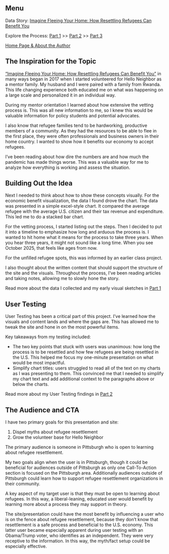 <h2>Menu</h2>

Data Story: [Imagine Fleeing Your Home: How Resettling Refugees Can Benefit You](https://carnegiemellon.shorthandstories.com/imagine-fleeing-your-home/)

Explore the Process: [Part 1](https://kristinlyndal.github.io/data-viz/Project-Part-1.html) >> [Part 2](https://kristinlyndal.github.io/data-viz/Project-Part-2.html) >> [Part 3](https://kristinlyndal.github.io/data-viz/Project-Part-3.html)

[Home Page & About the Author](https://kristinlyndal.github.io/data-viz/)

<h2>The Inspiration for the Topic</h2>

[“Imagine Fleeing Your Home: How Resettling Refugees Can Benefit You”](https://carnegiemellon.shorthandstories.com/imagine-fleeing-your-home/) in many ways began in 2017 when I started volunteered for Hello Neighbor as a mentor family. My husband and I were paired with a family from Rwanda. This life changing experience both educated me on what was happening on a large scale and personalized it in an individual way. 

During my mentor orientation I learned about how extensive the vetting process is. This was all new information to me, so I knew this would be valuable information for policy students and potential advocates. 

I also know that refugee families tend to be hardworking, productive members of a community. As they had the resources to be able to flee in the first place, they were often professionals and business owners in their home country. I wanted to show how it benefits our economy to accept refugees. 

I’ve been reading about how dire the numbers are and how much the pandemic has made things worse. This was a valuable way for me to analyze how everything is working and assess the situation. 

<h2>Building Out the Idea</h2>

Next I needed to think about how to show these concepts visually. For the economic benefit visualization, the data I found drove the chart. The data was presented in a simple excel-style chart. It compared the average refugee with the average U.S. citizen and their tax revenue and expenditure. This led me to do a stacked bar chart.

For the vetting process, I started listing out the steps. Then I decided to put it into a timeline to emphasize how long and arduous the process is. I wanted to hit home what it means for the process to take three years. When you hear three years, it might not sound like a long time. When you see October 2025, that feels like ages from now. 

For the unfilled refugee spots, this was informed by an earlier class project. 

I also thought about the written content that should support the structure of the site and the visuals. Throughout the process, I’ve been reading articles and taking notes, allowing me to slowly hone the story.

Read more about the data I collected and my early visual sketches in [Part 1](https://kristinlyndal.github.io/data-viz/Project-Part-1.html)

<h2>User Testing</h2>

User Testing has been a critical part of this project. I’ve learned how the visuals and content lands and where the gaps are. This has allowed me to tweak the site and hone in on the most powerful items. 

Key takeaways from my testing included:
* The two key points that stuck with users was unanimous: how long the process is to be resettled and how few refugees are being resettled in the U.S. This helped me focus my one-minute presentation on what would be most impactful. 
* Simplify chart titles: users struggled to read all of the text on my charts as I was presenting to them. This convinced me that I needed to simplify my chart text and add additional context to the paragraphs above or below the charts. 

Read more about my User Testing findings in [Part 2](https://kristinlyndal.github.io/data-viz/Project-Part-2)

<h2>The Audience and CTA</h2>

I have two primary goals for this presentation and site:

1. Dispel myths about refugee resettlement
2. Grow the volunteer base for Hello Neighbor

The primary audience is someone in Pittsburgh who is open to learning about refugee resettlement. 

My two goals align when the user is in Pittsburgh, though it could be beneficial for audiences outside of Pittsburgh as only one Call-To-Action section is focused on the Pittsburgh area. Additionally audiences outside of Pittsburgh could learn how to support refugee resettlement organizations in their community. 

A key aspect of my target user is that they must be open to learning about refugees. In this way, a liberal-leaning, educated user would benefit by learning more about a process they may support in theory. 

The site/presentation could have the most benefit by influencing a user who is on the fence about refugee resettlement, because they don’t know that resettlement is a safe process and beneficial to the U.S. economy. This latter user became especially apparent during user testing with an Obama/Trump voter, who identifies as an independent. They were very receptive to the information. In this way, the myth/fact setup could be especially effective.  

